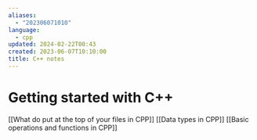 ```yaml
---
aliases:
  - "202306071010"
language:
  - cpp
updated: 2024-02-22T00:43
created: 2023-06-07T10:10:00
title: C++ notes
---
```

# Getting started with C++
[[What do put at the top of your files in CPP]]
[[Data types in CPP]]
[[Basic operations and functions in CPP]]